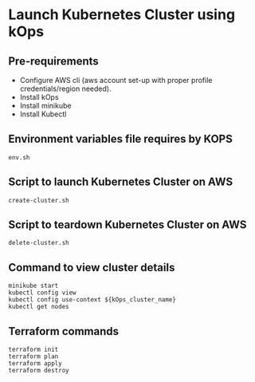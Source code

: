 # Launch Kubernetes Cluster using kOps

## Pre-requirements
- Configure AWS cli (aws account set-up with proper profile credentials/region needed).
- Install kOps
- Install minikube
- Install Kubectl

## Environment variables file requires by KOPS
```shell
env.sh
```

## Script to launch Kubernetes Cluster on AWS
```
create-cluster.sh
```
## Script to teardown Kubernetes Cluster on AWS
```shell
delete-cluster.sh
```
## Command to view cluster details
```
minikube start
kubectl config view
kubectl config use-context ${kOps_cluster_name}
kubectl get nodes
```

## Terraform commands
```shell
terraform init
terraform plan
terraform apply
terraform destroy
```

